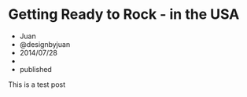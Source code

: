 # Getting Ready to Rock - in the USA
- Juan
- @designbyjuan
- 2014/07/28
- 
- published

This is a test post